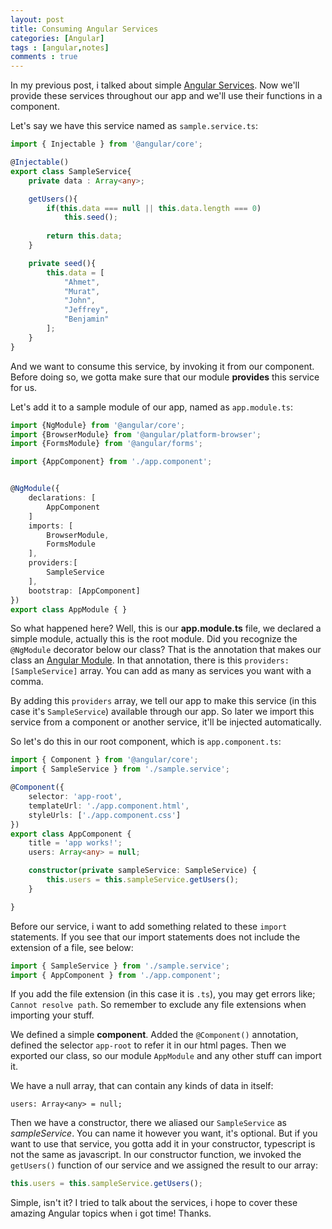 ```yaml
---
layout: post
title: Consuming Angular Services 
categories: [Angular]
tags : [angular,notes]
comments : true
---
```


In my previous post, i talked about simple [Angular Services](ly). Now we'll provide these services throughout our app and we'll use their functions in a component.

Let's say we have this service named as `sample.service.ts`:

```typescript
import { Injectable } from '@angular/core';

@Injectable()
export class SampleService{
    private data : Array<any>;

    getUsers(){
        if(this.data === null || this.data.length === 0)
            this.seed();
            
        return this.data;
    }

    private seed(){
        this.data = [
            "Ahmet",
            "Murat",
            "John",
            "Jeffrey",
            "Benjamin"
        ];
    }
}
```

And we want to consume this service, by invoking it from our component. Before doing so, we gotta make sure that our module **provides** this service for us. 

Let's add it to a sample module of our app, named as `app.module.ts`:


```typescript
import {NgModule} from '@angular/core';
import {BrowserModule} from '@angular/platform-browser';
import {FormsModule} from '@angular/forms';

import {AppComponent} from './app.component';


@NgModule({
    declarations: [
        AppComponent
    ]
    imports: [
        BrowserModule,
        FormsModule
    ],
    providers:[
        SampleService
    ],
    bootstrap: [AppComponent]
})
export class AppModule { }
```

So what happened here? Well, this is our **app.module.ts** file, we declared a simple module, actually this is the root module. Did you recognize the `@NgModule` decorator below our class? That is the annotation that makes our class an [Angular Module](ly). In that annotation, there is this `providers: [SampleService]` array. You can add as many as services you want with a comma. 

By adding this `providers` array, we tell our app to make this service (in this case it's `SampleService`)  available through our app. So later we import this service from a component or another service, it'll be injected automatically.

So let's do this in our root component, which is `app.component.ts`:

```typescript
import { Component } from '@angular/core';
import { SampleService } from './sample.service';

@Component({
    selector: 'app-root',
    templateUrl: './app.component.html',
    styleUrls: ['./app.component.css']
})
export class AppComponent {
    title = 'app works!';
    users: Array<any> = null;

    constructor(private sampleService: SampleService) {
        this.users = this.sampleService.getUsers();
    }

}
```

Before our service, i want to add something related to these `import` statements. If you see that our import statements does not include the extension of a file, see below:

```typescript
import { SampleService } from './sample.service';
import { AppComponent } from './app.component';
```

If you add the file extension (in this case it is `.ts`), you may get errors like; `Cannot resolve path`. So remember to exclude any file extensions when importing your stuff.

We defined a simple **component**. Added the `@Component()` annotation, defined the selector `app-root` to refer it in our html pages. Then we exported our class, so our module `AppModule` and any other stuff can import it.

We have a null array, that can contain any kinds of data in itself:

`users: Array<any> = null;`

Then we have a constructor, there we aliased our `SampleService` as *sampleService*. You can name it however you want, it's optional. But if you want to use that service, you gotta add it in your constructor, typescript is not the same as javascript. In our constructor function, we invoked the `getUsers()` function of our service and we assigned the result to our array:

```typescript
this.users = this.sampleService.getUsers();
```

Simple, isn't it? I tried to talk about the services, i hope to cover these amazing Angular topics when i got time!
Thanks.

